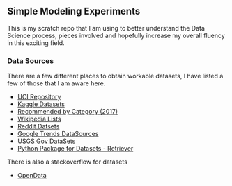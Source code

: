 ## Simple Modeling Experiments

This is my scratch repo that I am using to better understand the Data Science process, pieces involved and
hopefully increase my overall fluency in this exciting field.  

### Data Sources

There are a few different places to obtain workable datasets, I have listed a few of those that I am aware
here.  

* [UCI Repository](https://archive.ics.uci.edu/ml/datasets.html)
* [Kaggle Datasets](https://www.kaggle.com/datasets)
* [Recommended by Category (2017)](https://elitedatascience.com/datasets)
* [Wikipedia Lists](https://en.wikipedia.org/wiki/List_of_datasets_for_machine_learning_research)   
* [Reddit Datsets](https://www.reddit.com/r/datasets)
* [Google Trends DataSources](http://googletrends.github.io/data/)  
* [USGS Gov DataSets](https://www.usgs.gov/products/data-and-tools/overview)  
* [Python Package for Datasets - Retriever](https://github.com/weecology/retriever) 

There is also a stackoverflow for datasets

* [OpenData](https://opendata.stackexchange.com/)  
